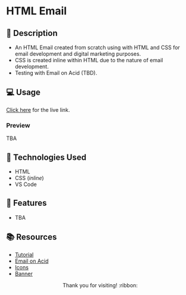# HTML Email

## :pencil: Description

- An HTML Email created from scratch using with HTML and CSS for email development and digital marketing purposes.
- CSS is created inline within HTML due to the nature of email development.
- Testing with Email on Acid (TBD).

## :computer: Usage

[Click here](https://hbarry89.github.io/HTML-Email/) for the live link.

### Preview

TBA

## :wrench: Technologies Used

- HTML
- CSS (*inline*)
- VS Code

## :star2: Features

- TBA

## :books: Resources

- [Tutorial](https://webdesign.tutsplus.com/articles/build-an-html-email-template-from-scratch--webdesign-12770) 
- [Email on Acid](https://www.emailonacid.com/)
- [Icons](https://www.alessioatzeni.com/metrize-icons/)
- [Banner](https://www.canva.com/)

<p align="center">Thank you for visiting! :ribbon:</p>
